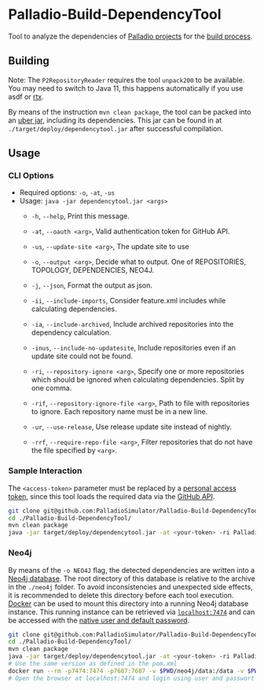 # Palladio-Build-DependencyTool
Tool to analyze the dependencies of [Palladio projects](https://www.palladio-simulator.com/) for the [build process](https://build.palladio-simulator.com/).

## Building
Note: The `P2RepositoryReader` requires the tool `unpack200` to be available. You may need to switch to Java 11, this happens automatically if you use asdf or [rtx](https://github.com/jdxcode/rtx).

By means of the instruction `mvn clean package`, the tool can be packed into an [uber jar](https://maven.apache.org/plugins/maven-shade-plugin/), including its dependencies. This jar can be found in at `./target/deploy/dependencytool.jar` after successful compilation.

## Usage

### CLI Options
* Required options: `-o`, `-at`, `-us`
* Usage: `java -jar dependencytool.jar <args>`
    * `-h`, `--help`, Print this message.

    * `-at`, `--oauth <arg>`, Valid authentication token for GitHub API.
    * `-us`, `--update-site <arg>`, The update site to use
    * `-o`, `--output <arg>`, Decide what to output. One of REPOSITORIES, TOPOLOGY, DEPENDENCIES, NEO4J.

    * `-j`, `--json`, Format the output as json.

    * `-ii`, `--include-imports`, Consider feature.xml includes while calculating dependencies.
    * `-ia`, `--include-archived`, Include archived repositories into the dependency calculation.
    * `-inus`, `--include-no-updatesite`, Include repositories even if an update site could not be found.
    * `-ri`, `--repository-ignore <arg>`, Specify one or more repositories which should be ignored when calculating dependencies. Split by one comma.
    * `-rif`, `--repository-ignore-file <arg>`, Path to file with repositories to ignore. Each repository name must be in a new line.
    * `-ur`, `--use-release`, Use release update site instead of nightly.
    * `-rrf`, `--require-repo-file <arg>`, Filter repositories that do not have the file specified by `<arg>`.

### Sample Interaction
The `<access-token>` parameter must be replaced by a [personal access token](https://docs.github.com/en/github/authenticating-to-github/creating-a-personal-access-token), since this tool loads the required data via the [GitHub API](https://docs.github.com/en/rest).

```bash
git clone git@github.com:PalladioSimulator/Palladio-Build-DependencyTool.git
cd ./Palladio-Build-DependencyTool/
mvn clean package
java -jar target/deploy/dependencytool.jar -at <your-token> -ri Palladio-Build-UpdateSite -ii -us "https://updatesite.palladio-simulator.com/" -o topology -j PalladioSimulator
```

### Neo4j
By means of the `-o NEO4J` flag, the detected dependencies are written into a [Neo4j database](https://neo4j.com/). The root directory of this database is relative to the archive in the `./neo4j` folder. To avoid inconsistencies and unexpected side effects, it is recommended to delete this directory before each tool execution. [Docker](https://neo4j.com/developer/docker/) can be used to mount this directory into a running Neo4j database instance. This running instance can be retrieved via [`localhost:7474`](http://localhost:7474/) and can be accessed with the [native user and default password](https://neo4j.com/docs/operations-manual/current/configuration/set-initial-password/).

```bash
git clone git@github.com:PalladioSimulator/Palladio-Build-DependencyTool.git
cd ./Palladio-Build-DependencyTool/
mvn clean package
java -jar target/deploy/dependencytool.jar -at <your-token> -ri Palladio-Build-UpdateSite -ii -us "https://updatesite.palladio-simulator.com/" -o neo4j PalladioSimulator
# Use the same version as defined in the pom.xml
docker run --rm -p7474:7474 -p7687:7687 -v $PWD/neo4j/data:/data -v $PWD/neo4j/logs:/logs neo4j:4.4.19
# Open the browser at localhost:7474 and login using user and passwort `neo4j`
```
